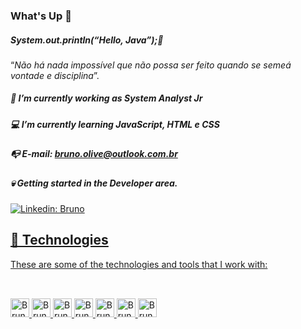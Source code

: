 ### What's Up  👋

##### System.out.println(“Hello, Java”);🤘

“*Não há nada impossível que não possa ser feito quando se semeá vontade e disciplina*”.

##### 🔭 I’m currently working as System Analyst Jr
##### 💻 I’m currently learning JavaScript, HTML e CSS
##### 📭 E-mail: bruno.olive@outlook.com.br
##### 💀 Getting started in the Developer area.

<a href="https://www.linkedin.com/in/bruno-souza-1bb94b13b/" rel="nofollow">
  <img src="https://img.shields.io/badge/LinkedIn-0077B5?style=for-the-badge&logo=linkedin&logoColor=white" alt="Linkedin: Bruno" data-canonical-src="https://img.shields.io/badge/-Linkedin-blue?style=flat-square&amp;logo=Linkedin&amp;logoColor=white&amp;link=https://www.linkedin.com/in/bruno-souza-1bb94b13b/" style="max-width: 100%;">

##
  
## 🔨 Technologies

These are some of the technologies and tools that I work with:

##

<div style="dislay: incline_block"><br>
  <img aling="center" alt="Bruno-Js" height="30" windth="40" src="https://cdn.jsdelivr.net/gh/devicons/devicon/icons/javascript/javascript-original.svg">
<img aling="center" alt="Bruno-Bitbucket" height="30" windth="40" src="https://cdn.jsdelivr.net/gh/devicons/devicon/icons/bitbucket/bitbucket-original-wordmark.svg">
<img aling="center" alt="Bruno-Jira" height="30" windth="40" src="https://cdn.jsdelivr.net/gh/devicons/devicon/icons/jira/jira-original-wordmark.svg">
<img aling="center" alt="Bruno-Linux" height="30" windth="40" src="https://cdn.jsdelivr.net/gh/devicons/devicon/icons/linux/linux-original.svg">
<img aling="center" alt="Bruno-Grafana" height="30" windth="40" src="https://cdn.jsdelivr.net/gh/devicons/devicon/icons/grafana/grafana-original-wordmark.svg">
<img aling="center" alt="Bruno-Jenkins" height="30" windth="40" src="https://cdn.jsdelivr.net/gh/devicons/devicon/icons/jenkins/jenkins-original.svg">
<img aling="center" alt="Bruno-Jenkins" height="30" windth="40" src="https://cdn.jsdelivr.net/gh/devicons/devicon/icons/mysql/mysql-original-wordmark.svg">
  </div>
